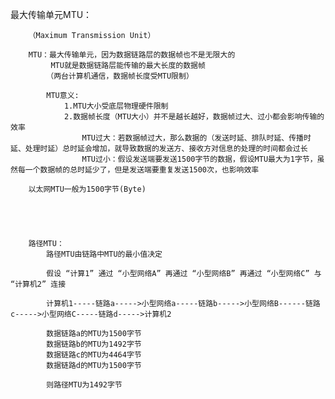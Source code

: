 最大传输单元MTU：

		（Maximum Transmission Unit）

		MTU：最大传输单元，因为数据链路层的数据帧也不是无限大的
			 MTU就是数据链路层能传输的最大长度的数据帧
			（两台计算机通信，数据帧长度受MTU限制）

			MTU意义:
				1.MTU大小受底层物理硬件限制
				2.数据帧长度（MTU大小）并不是越长越好，数据帧过大、过小都会影响传输的效率
					MTU过大：若数据帧过大，那么数据的（发送时延、排队时延、传播时延、处理时延）总时延会增加，就导致数据的发送方、接收方对信息的处理的时间都会过长
					MTU过小：假设发送端要发送1500字节的数据，假设MTU最大为1字节，虽然每一个数据帧的总时延少了，但是发送端要重复发送1500次，也影响效率

		以太网MTU一般为1500字节(Byte)





		路径MTU：
			路径MTU由链路中MTU的最小值决定

			假设 “计算1” 通过 “小型网络A” 再通过 “小型网络B” 再通过 “小型网络C” 与 “计算机2” 连接

			计算机1-----链路a----->小型网络a-----链路b----->小型网络B------链路c----->小型网络C-----链路d----->计算机2

			数据链路a的MTU为1500字节
			数据链路b的MTU为1492字节
			数据链路c的MTU为4464字节
			数据链路d的MTU为1500字节

			则路径MTU为1492字节